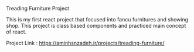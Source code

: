Treading Furniture Project

This is my first react project that focused into fancu furnitures and showing shop.
This project is class based components and practiced main concept of react.

Project Link : https://aminhsnzadeh.ir/projects/treading-furniture/
